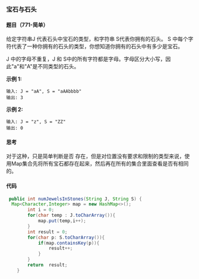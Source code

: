###  宝石与石头

####  题目（771-简单）

 给定字符串J 代表石头中宝石的类型，和字符串 S代表你拥有的石头。 S 中每个字符代表了一种你拥有的石头的类型，你想知道你拥有的石头中有多少是宝石。

J 中的字母不重复，J 和 S中的所有字符都是字母。字母区分大小写，因此"a"和"A"是不同类型的石头。

**示例 1:**

```
输入: J = "aA", S = "aAAbbbb"
输出: 3
```

**示例 2:**

```
输入: J = "z", S = "ZZ"
输出: 0
```

####  思考

对于这种，只是简单判断是否 存在，但是对位置没有要求和限制的类型来说，使用Map集合先将所有宝石都存在起来，然后再在所有的集合里面查看是否有相同的。

####  代码

```java
 public int numJewelsInStones(String J, String S) {
  Map<Character,Integer> map = new HashMap<>();
        int i = 0;
        for(char temp : J.toCharArray()){
            map.put(temp,i++);
        }
        int result = 0;
        for(char p: S.toCharArray()){
            if(map.containsKey(p)){
                result++;
            }
        }
        return  result;
    }
```

